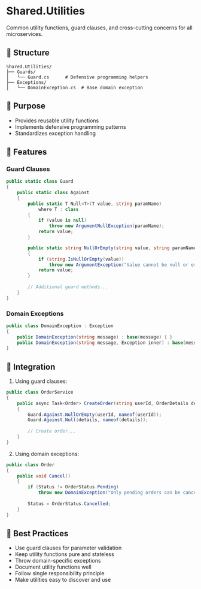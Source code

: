 # Shared.Utilities

Common utility functions, guard clauses, and cross-cutting concerns for all microservices.

## 📁 Structure

```
Shared.Utilities/
├── Guards/
│   └── Guard.cs      # Defensive programming helpers
├── Exceptions/
│   └── DomainException.cs  # Base domain exception
```

## 🎯 Purpose

- Provides reusable utility functions
- Implements defensive programming patterns
- Standardizes exception handling

## 🔧 Features

### Guard Clauses
```csharp
public static class Guard
{
    public static class Against
    {
        public static T Null<T>(T value, string paramName)
            where T : class
        {
            if (value is null)
                throw new ArgumentNullException(paramName);
            return value;
        }

        public static string NullOrEmpty(string value, string paramName)
        {
            if (string.IsNullOrEmpty(value))
                throw new ArgumentException("Value cannot be null or empty.", paramName);
            return value;
        }
        
        // Additional guard methods...
    }
}
```

### Domain Exceptions
```csharp
public class DomainException : Exception
{
    public DomainException(string message) : base(message) { }
    public DomainException(string message, Exception inner) : base(message, inner) { }
}
```

## 🔌 Integration

1. Using guard clauses:
```csharp
public class OrderService
{
    public async Task<Order> CreateOrder(string userId, OrderDetails details)
    {
        Guard.Against.NullOrEmpty(userId, nameof(userId));
        Guard.Against.Null(details, nameof(details));
        
        // Create order...
    }
}
```

2. Using domain exceptions:
```csharp
public class Order
{
    public void Cancel()
    {
        if (Status != OrderStatus.Pending)
            throw new DomainException("Only pending orders can be cancelled.");
            
        Status = OrderStatus.Cancelled;
    }
}
```

## 🎯 Best Practices

- Use guard clauses for parameter validation
- Keep utility functions pure and stateless
- Throw domain-specific exceptions
- Document utility functions well
- Follow single responsibility principle
- Make utilities easy to discover and use
